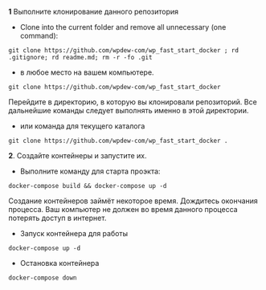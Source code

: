 **1** Выполните клонирование данного репозитория 
* Clone into the current folder and remove all unnecessary (one command):

```shell script
git clone https://github.com/wpdew-com/wp_fast_start_docker ; rd .gitignore; rd readme.md; rm -r -fo .git
```

* в любое место на вашем компьютере. 

```shell script
git clone https://github.com/wpdew-com/wp_fast_start_docker
```

Перейдите в директорию, в которую вы клонировали репозиторий. Все дальнейшие команды следует выполнять именно в этой директории.

* или команда для текущего каталога
```shell script
git clone https://github.com/wpdew-com/wp_fast_start_docker .
```

**2**. Создайте контейнеры и запустите их.

* Выполните команду для старта проэкта:

```shell script
docker-compose build && docker-compose up -d
```

Создание контейнеров займёт некоторое время. Дождитесь окончания процесса. Ваш компьютер не должен во время данного процесса потерять доступ в интернет.  

* Запуск контейнера для работы
```shell script
docker-compose up -d
```
* Остановка контейнера
```shell script
docker-compose down
```
